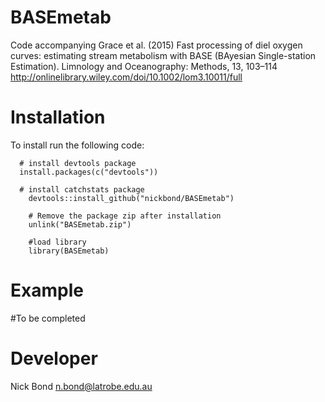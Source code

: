 <!-- README.md is generated from README.Rmd. Please edit that file -->
BASEmetab
=========

Code accompanying Grace et al. (2015) Fast processing of diel oxygen curves: estimating stream metabolism with BASE (BAyesian Single-station Estimation). Limnology and Oceanography: Methods, 13, 103–114 <http://onlinelibrary.wiley.com/doi/10.1002/lom3.10011/full>

Installation
============

To install run the following code:

      # install devtools package
      install.packages(c("devtools"))

      # install catchstats package
        devtools::install_github("nickbond/BASEmetab")

        # Remove the package zip after installation
        unlink("BASEmetab.zip")
        
        #load library
        library(BASEmetab)

Example
=======

\#To be completed

Developer
=========

Nick Bond <n.bond@latrobe.edu.au>
